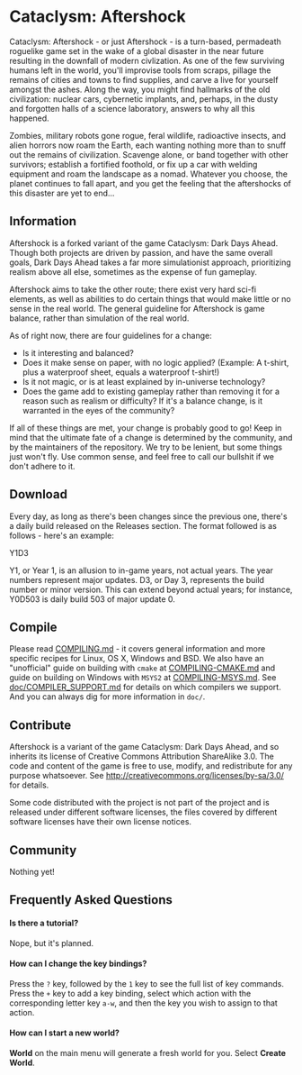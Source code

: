 # Cataclysm: Aftershock

Cataclysm: Aftershock - or just Aftershock - is a turn-based, permadeath roguelike game set in the wake of a global disaster in the near future resulting in the downfall of modern civlization. As one of the few surviving humans left in the world, you'll improvise tools from scraps, pillage the remains of cities and towns to find supplies, and carve a live for yourself amongst the ashes. Along the way, you might find hallmarks of the old civilization: nuclear cars, cybernetic implants, and, perhaps, in the dusty and forgotten halls of a science laboratory, answers to why all this happened.

Zombies, military robots gone rogue, feral wildlife, radioactive insects, and alien horrors now roam the Earth, each wanting nothing more than to snuff out the remains of civilization. Scavenge alone, or band together with other survivors; establish a fortified foothold, or fix up a car with welding equipment and roam the landscape as a nomad. Whatever you choose, the planet continues to fall apart, and you get the feeling that the aftershocks of this disaster are yet to end...

## Information

Aftershock is a forked variant of the game Cataclysm: Dark Days Ahead. Though both projects are driven by passion, and have the same overall goals, Dark Days Ahead takes a far more simulationist approach, prioritizing realism above all else, sometimes as the expense of fun gameplay.

Aftershock aims to take the other route; there exist very hard sci-fi elements, as well as abilities to do certain things that would make little or no sense in the real world. The general guideline for Aftershock is game balance, rather than simulation of the real world.

As of right now, there are four guidelines for a change:
* Is it interesting and balanced?
* Does it make sense on paper, with no logic applied? (Example: A t-shirt, plus a waterproof sheet, equals a waterproof t-shirt!)
* Is it not magic, or is at least explained by in-universe technology?
* Does the game add to existing gameplay rather than removing it for a reason such as realism or difficulty? If it's a balance change, is it warranted in the eyes of the community?

If all of these things are met, your change is probably good to go! Keep in mind that the ultimate fate of a change is determined by the community, and by the maintainers of the repository. We try to be lenient, but some things just won't fly. Use common sense, and feel free to call our bullshit if we don't adhere to it.

## Download

Every day, as long as there's been changes since the previous one, there's a daily build released on the Releases section. The format followed is as follows - here's an example:

Y1D3

Y1, or Year 1, is an allusion to in-game years, not actual years. The year numbers represent major updates. D3, or Day 3, represents the build number or minor version. This can extend beyond actual years; for instance, Y0D503 is daily build 503 of major update 0.

## Compile

Please read [COMPILING.md](https://github.com/Ilysen/Cataclysm-AFS/blob/master/COMPILING.md) - it covers general information and more specific recipes for Linux, OS X, Windows and BSD. We also have an "unofficial" guide on building with `cmake` at [COMPILING-CMAKE.md](https://github.com/CleverRaven/Cataclysm-DDA/blob/master/COMPILING-CMAKE.md) and guide on building on Windows with `MSYS2` at [COMPILING-MSYS.md](https://github.com/CleverRaven/Cataclysm-DDA/blob/master/COMPILING-MSYS.md). See [doc/COMPILER_SUPPORT.md](https://github.com/CleverRaven/Cataclysm-DDA/blob/master/doc/COMPILER_SUPPORT.md) for details on which compilers we support. And you can always dig for more information in `doc/`.

## Contribute

Aftershock is a variant of the game Cataclysm: Dark Days Ahead, and so inherits its license of Creative Commons Attribution ShareAlike 3.0. The code and content of the game is free to use, modify, and redistribute for any purpose whatsoever. See http://creativecommons.org/licenses/by-sa/3.0/ for details.

Some code distributed with the project is not part of the project and is released under different software licenses, the files covered by different software licenses have their own license notices.

## Community

Nothing yet!

## Frequently Asked Questions

#### Is there a tutorial?

Nope, but it's planned.

#### How can I change the key bindings?

Press the `?` key, followed by the `1` key to see the full list of key commands. Press the `+` key to add a key binding, select which action with the corresponding letter key `a-w`, and then the key you wish to assign to that action.

#### How can I start a new world?

**World** on the main menu will generate a fresh world for you. Select **Create World**.

